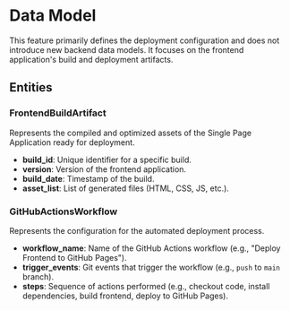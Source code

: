 # Data Model

This feature primarily defines the deployment configuration and does not introduce new backend data models. It focuses on the frontend application's build and deployment artifacts.

## Entities

### FrontendBuildArtifact
Represents the compiled and optimized assets of the Single Page Application ready for deployment.

- **build_id**: Unique identifier for a specific build.
- **version**: Version of the frontend application.
- **build_date**: Timestamp of the build.
- **asset_list**: List of generated files (HTML, CSS, JS, etc.).

### GitHubActionsWorkflow
Represents the configuration for the automated deployment process.

- **workflow_name**: Name of the GitHub Actions workflow (e.g., "Deploy Frontend to GitHub Pages").
- **trigger_events**: Git events that trigger the workflow (e.g., `push` to `main` branch).
- **steps**: Sequence of actions performed (e.g., checkout code, install dependencies, build frontend, deploy to GitHub Pages).
